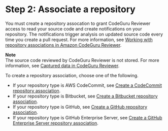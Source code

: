 # Step 2: Associate a repository<a name="getting-started-associate-repository"></a>

 You must create a repository assocation to grant CodeGuru Reviewer access to read your source code and create notifications on your repository\. The notifications trigger analysis on updated source code every time you create a pull request\. For more information, see [Working with repository associations in Amazon CodeGuru Reviewer](working-with-repositories.md)\.

**Note**  
The source code reviewed by CodeGuru Reviewer is not stored\. For more information, see [Captured data in CodeGuru Reviewer](data-protection.md#data-captured)\.

 To create a repository association, choose one of the following\. 
+  If your repository type is AWS CodeCommit, see [ Create a CodeCommit repository association](create-codecommit-association.md)\. 
+  If your repository type is Bitbucket, see [ Create a Bitbucket repository association](create-bitbucket-association.md)\. 
+  If your repository type is GitHub, see [ Create a GitHub repository association](create-github-association.md)\. 
+  If your repository type is GitHub Enterprise Server, see [ Create a GitHub Enterprise Server repository association](create-github-enterprise-association.md)\. 